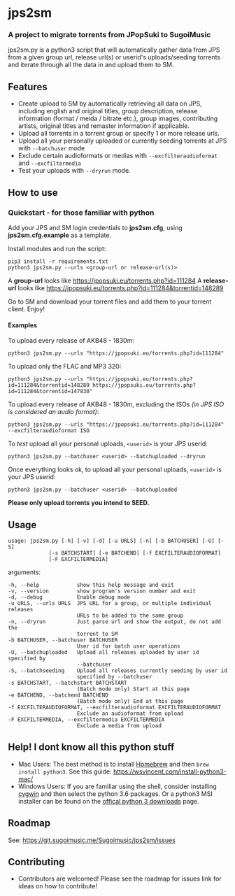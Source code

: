 # jps2sm

### A project to migrate torrents from JPopSuki to SugoiMusic

jps2sm.py is a python3 script that will automatically gather data from JPS from a given group url, release url(s) or userid's uploads/seeding torrents and iterate through all the data in and upload them to SM.

## Features
* Create upload to SM by automatically retrieving all data on JPS, including english and original titles, group description, release information (format / meida / bitrate etc.), group images, contributing artists, original titles and remaster information if applicable.
* Upload all torrents in a torrent group or specify 1 or more release urls.
* Upload all your personally uploaded or currently seeding torrents at JPS with `--batchuser` mode
* Exclude certain audioformats or medias with `--excfilteraudioformat` and `--excfiltermedia`
* Test your uploads with `--dryrun` mode.

## How to use
### Quickstart - for those familiar with python

Add your JPS and SM login credentials to **jps2sm.cfg**, using **jps2sm.cfg.example** as a template.

Install modules and run the script:

    pip3 install -r requirements.txt
    python3 jps2sm.py --urls <group-url or release-url(s)>

A **group-url** looks like https://jpopsuki.eu/torrents.php?id=111284
A **release-url** looks like https://jpopsuki.eu/torrents.php?id=111284&torrentid=148289

Go to SM and download your torrent files and add them to your torrent client. Enjoy!
#### Examples
To upload every release of AKB48 - 1830m:

    python3 jps2sm.py --urls "https://jpopsuki.eu/torrents.php?id=111284"

To upload only the FLAC and MP3 320:

    python3 jps2sm.py --urls "https://jpopsuki.eu/torrents.php?id=111284&torrentid=148289 https://jpopsuki.eu/torrents.php?id=111284&torrentid=147830"

To upload every release of AKB48 - 1830m, excluding the ISOs *(in JPS ISO is considered an audio format)*:

    python3 jps2sm.py --urls "https://jpopsuki.eu/torrents.php?id=111284" --excfilteraudioformat ISO

To *test* upload all your personal uploads, `<userid>` is your JPS userid:

    python3 jps2sm.py --batchuser <userid> --batchuploaded --dryrun

Once everything looks ok, to upload all your personal uploads, `<userid>` is your JPS userid:

    python3 jps2sm.py --batchuser <userid> --batchuploaded


**Please only upload torrents you intend to SEED.**
## Usage

    usage: jps2sm.py [-h] [-v] [-d] [-u URLS] [-n] [-b BATCHUSER] [-U] [-S]
                 [-s BATCHSTART] [-e BATCHEND] [-f EXCFILTERAUDIOFORMAT]
                 [-F EXCFILTERMEDIA]

arguments:

    -h, --help            show this help message and exit
    -v, --version         show program's version number and exit
    -d, --debug           Enable debug mode
    -u URLS, --urls URLS  JPS URL for a group, or multiple individual releases
                          URLs to be added to the same group
    -n, --dryrun          Just parse url and show the output, do not add the
                          torrent to SM
    -b BATCHUSER, --batchuser BATCHUSER
                          User id for batch user operations
    -U, --batchuploaded   Upload all releases uploaded by user id specified by
                          --batchuser
    -S, --batchseeding    Upload all releases currently seeding by user id
                          specified by --batchuser
    -s BATCHSTART, --batchstart BATCHSTART
                          (Batch mode only) Start at this page
    -e BATCHEND, --batchend BATCHEND
                          (Batch mode only) End at this page
    -f EXCFILTERAUDIOFORMAT, --excfilteraudioformat EXCFILTERAUDIOFORMAT
                          Exclude an audioformat from upload
    -F EXCFILTERMEDIA, --excfiltermedia EXCFILTERMEDIA
                          Exclude a media from upload

## Help! I dont know all this python stuff
* Mac Users: The best method is to install [Homebrew](https://brew.sh) and then `brew install python3`. See this guide: https://wsvincent.com/install-python3-mac/
* Windows Users: If you are familiar using the shell, consider installing [cygwin](https://cygwin.com/install.html) and then select the python 3.6 packages. Or a python3 MSI installer can be found on the [offical python 3 downloads](https://www.python.org/downloads/windows/) page.

## Roadmap

See: https://git.sugoimusic.me/Sugoimusic/jps2sm/issues

## Contributing
* Contributors are welcomed! Please see the roadmap for issues link for ideas on how to contribute!
